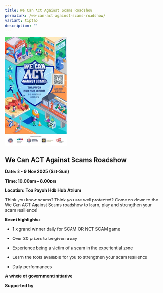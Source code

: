 ```yaml
---
title: We Can Act Against Scams Roadshow
permalink: /we-can-act-against-scams-roadshow/
variant: tiptap
description: ""
---
```

<p></p>
<div class="isomer-image-wrapper">
<img style="width: 40%;" height="auto" width="100%" alt="" src="/images/we_can_act_against_scams.jpg">
</div>
<h2><strong>We Can ACT Against Scams Roadshow</strong></h2>
<p><strong>Date: 8 - 9 Nov 2025 (Sat-Sun)</strong>
</p>
<p><strong>Time: 10.00am – 8.00pm</strong>
</p>
<p><strong>Location: Toa Payoh Hdb Hub Atrium</strong>
</p>
<p>Think you know scams? Think you are well protected? Come on down to the
We Can ACT Against Scams roadshow to learn, play and strengthen your scam
resilience!</p>
<p><strong>Event highlights:</strong>
</p>
<ul data-tight="true" class="tight">
<li>
<p>1 x grand winner daily for SCAM OR NOT SCAM game</p>
</li>
<li>
<p>Over 20 prizes to be given away</p>
</li>
<li>
<p>Experience being a victim of a scam in the experiential zone</p>
</li>
<li>
<p>Learn the tools available for you to strengthen your scam resilience</p>
</li>
<li>
<p>Daily performances&nbsp;&nbsp;&nbsp; &nbsp;&nbsp;&nbsp;&nbsp; &nbsp;&nbsp;&nbsp;&nbsp;&nbsp;
&nbsp;&nbsp;&nbsp;</p>
</li>
</ul>
<p></p>
<p><strong>A whole of government initiative</strong>
</p>
<p></p>
<p><strong>Supported by<br></strong>
</p>